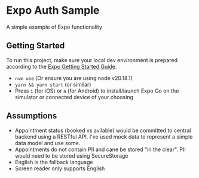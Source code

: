 # Expo Auth Sample
A simple example of Expo functionality

## Getting Started

To run this project, make sure your local dev environment is prepared according to the [Expo Getting Started Guide](https://docs.expo.dev/get-started/set-up-your-environment/).

- `nvm use` (Or ensure you are using node v20.18.1)
- `yarn && yarn start` (or similar)
- Press `i` (for iOS) or `a` (for Android) to install/launch Expo Go on the simulator or connected device of your choosing


## Assumptions
- Appointment status (booked vs avilable) would be committed to central backend using a RESTful API. I've used mock data to represent a simple data model and use some.
- Appointments do not contain PII and cane be stored "in the clear". PII would need to be stored using SecureStorage 
- English is the fallback language 
- Screen reader only supports English
